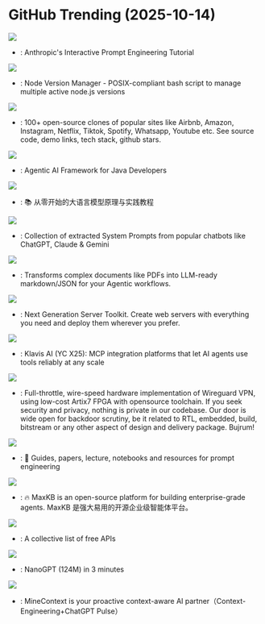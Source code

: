# GitHub Trending (2025-10-14)

![](https://img.shields.io/badge/Jupyter%20Notebook-New%202-green?style=flat-square&logo=appveyor)
- [](https://github.comundefined): Anthropic's Interactive Prompt Engineering Tutorial

![](https://img.shields.io/badge/Shell-New%2018-green?style=flat-square&logo=appveyor)
- [](https://github.comundefined): Node Version Manager - POSIX-compliant bash script to manage multiple active node.js versions

![](https://img.shields.io/badge/none-New%20151-green?style=flat-square&logo=appveyor)
- [](https://github.comundefined): 100+ open-source clones of popular sites like Airbnb, Amazon, Instagram, Netflix, Tiktok, Spotify, Whatsapp, Youtube etc. See source code, demo links, tech stack, github stars.

![](https://img.shields.io/badge/Java-New%2045-green?style=flat-square&logo=appveyor)
- [](https://github.comundefined): Agentic AI Framework for Java Developers

![](https://img.shields.io/badge/Jupyter%20Notebook-New%20145-green?style=flat-square&logo=appveyor)
- [](https://github.comundefined): 📚 从零开始的大语言模型原理与实践教程

![](https://img.shields.io/badge/JavaScript-New%20450-green?style=flat-square&logo=appveyor)
- [](https://github.comundefined): Collection of extracted System Prompts from popular chatbots like ChatGPT, Claude & Gemini

![](https://img.shields.io/badge/Python-New%2098-green?style=flat-square&logo=appveyor)
- [](https://github.comundefined): Transforms complex documents like PDFs into LLM-ready markdown/JSON for your Agentic workflows.

![](https://img.shields.io/badge/TypeScript-New%20436-green?style=flat-square&logo=appveyor)
- [](https://github.comundefined): Next Generation Server Toolkit. Create web servers with everything you need and deploy them wherever you prefer.

![](https://img.shields.io/badge/Python-New%20180-green?style=flat-square&logo=appveyor)
- [](https://github.comundefined): Klavis AI (YC X25): MCP integration platforms that let AI agents use tools reliably at any scale

![](https://img.shields.io/badge/Verilog-New%20197-green?style=flat-square&logo=appveyor)
- [](https://github.comundefined): Full-throttle, wire-speed hardware implementation of Wireguard VPN, using low-cost Artix7 FPGA with opensource toolchain. If you seek security and privacy, nothing is private in our codebase. Our door is wide open for backdoor scrutiny, be it related to RTL, embedded, build, bitstream or any other aspect of design and delivery package. Bujrum!

![](https://img.shields.io/badge/MDX-New%20507-green?style=flat-square&logo=appveyor)
- [](https://github.comundefined): 🐙 Guides, papers, lecture, notebooks and resources for prompt engineering

![](https://img.shields.io/badge/Python-New%2012-green?style=flat-square&logo=appveyor)
- [](https://github.comundefined): 🔥 MaxKB is an open-source platform for building enterprise-grade agents. MaxKB 是强大易用的开源企业级智能体平台。

![](https://img.shields.io/badge/Python-New%20682-green?style=flat-square&logo=appveyor)
- [](https://github.comundefined): A collective list of free APIs

![](https://img.shields.io/badge/Python-New%2044-green?style=flat-square&logo=appveyor)
- [](https://github.comundefined): NanoGPT (124M) in 3 minutes

![](https://img.shields.io/badge/Python-New%20205-green?style=flat-square&logo=appveyor)
- [](https://github.comundefined): MineContext is your proactive context-aware AI partner（Context-Engineering+ChatGPT Pulse）

